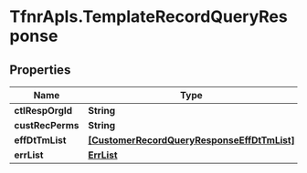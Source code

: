 # TfnrApIs.TemplateRecordQueryResponse

## Properties
Name | Type | Description | Notes
------------ | ------------- | ------------- | -------------
**ctlRespOrgId** | **String** |  | [optional] 
**custRecPerms** | **String** |  | [optional] 
**effDtTmList** | [**[CustomerRecordQueryResponseEffDtTmList]**](CustomerRecordQueryResponseEffDtTmList.md) |  | [optional] 
**errList** | [**ErrList**](ErrList.md) |  | [optional] 


